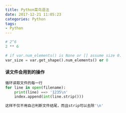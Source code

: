 ```yaml
---
title: Python菜鸟语法
date: 2017-12-21 11:05:23
categories: Python
tags:
- Python
---
```


```python
# 2^6
2 ** 6

# if var.num_elements() is None or [] assume size 0.
var_size = var.get_shape().num_elements() or 0
```

#### 读文件会用到的操作

```python
循环读取文件的每一行
for line in open(filename):
    print(line) ==> '1235\n'
    index.append(int(line.strip()))

这样不仅不用自己判断文件结尾，而且strip可以去除'\n'
```

